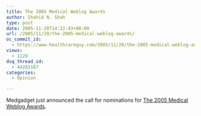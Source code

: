 ```yaml
---
title: The 2005 Medical Weblog Awards
author: Shahid N. Shah
type: post
date: 2005-11-28T14:22:43+00:00
url: /2005/11/28/the-2005-medical-weblog-awards/
oc_commit_id:
  - https://www.healthcareguy.com/2005/11/28/the-2005-medical-weblog-awards/1478768936
views:
  - 1128
dsq_thread_id:
  - 44283187
categories:
  - Opinion

---
```

Medgadget just announced the call for nominations for [The 2005 Medical Weblog Awards][1].

 [1]: http://www.medgadget.com/archives/2005/11/the_2005_medica.html